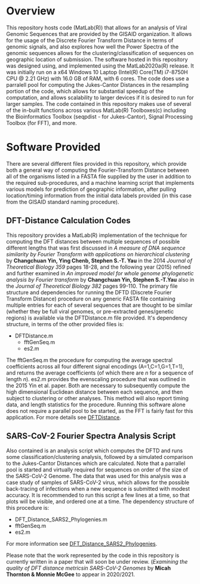 # Overview
This repository hosts code (MatLab(R)) that allows for an analysis of Viral Genomic Sequences that are provided by the GISAID organization.  It allows for the usage of the Discrete Fourier Transform Distance in terms of genomic signals, and also explores how well the Power Spectra of the genomic sequences allows for the clustering/classification of sequences on geographic location of submission.  The software hosted in this repository was designed using, and implemented using the MatLab2020a(R) release.  It was initially run on a x64 Windows 10 Laptop (Intel(R) Core(TM) i7-8750H CPU @ 2.21 GHz) with 16.0 GB of RAM, with 6 cores. The code does use a parralell pool for computing the Jukes-Cantor Distances in the resampling portion of the code, which allows for substantial speedup of the computation, and allows scalability to larger devices if it is desired to run for larger samples. The code contained in this repository makes use of several of the in-built functions across various MatLab(R) Toolboxes(c) including the Bioinformatics Toolbox (seqpdist - for Jukes-Cantor), Signal Processing Toolbox (for FFT), and more. 

# Software Provided
There are several different files provided in this repository, which provide both a general way of computing the Fourier-Transform Distance between all of the organisms listed in a FASTA file supplied by the user in addition to the required sub-procedures, and a machine learning script that implements various models for prediction of geographic information, after pulling location/timing information from the initial data labels provided (in this case from the GISAID standard naming procedure). 

## DFT-Distance Calculation Codes 
This repository provides a MatLab(R) implementation of the technique for computing the DFT distances between multiple sequences of possible different lengths that was first discussed in *A measure of DNA sequence similarity by Fourier Transform with applications on hierarchical clustering* by **Changchuan Yin, Ying Chenb, Stephen S.-T. Yau** in the 2014 *Journal of Theoretical Biology 359* pages 18-28, and the following year (2015) refined and further examined in *An improved model for whole genome phylogenetic analysis by Fourier transform* by **Changchuan Yin, Stephen S.-T.Yau** also in the *Journal of Theoretical Biology 382* pages 99-110. The primary file structure and dependencies for running the DFTD (Discrete Fourier Transform Distance) procedure on any generic FASTA file containing multiple entries for each of several sequences that are thought to be similar (whether they be full viral genomes, or pre-extracted genes/genetic regions) is available via the DFTDistance.m file provided. It's dependency structure, in terms of the other provided files is: 

* DFTDistance.m 
  * fftGenSeq.m 
  * es2.m 
  
 The fftGenSeq.m the procedure for computing the average spectral coefficients across all four different signal encodings (A=1,C=1,G=1,T=1), and returns the average coefficients (of which there are *n* for a sequence of length *n*).  es2.m provides the evenscaling procedure that was outlined in the 2015 Yin et al. paper.  Both are necessary to subsequently compute the high dimensional Euclidean distance between each sequence, and then subject to clustering or other analyses. This method will also 
report timing data, and length statistics for the procedure. Running this software alone does not require a parallel pool to be started, as the FFT is fairly fast for this application.  For more details see [DFTDistance](DFTDistance.md).

## SARS-CoV-2 Fourier Spectra Analysis Script
Also contained is an analysis script which computes the DFTD and runs some classification/clustering analysis, followed by a simulated comparison to the Jukes-Cantor Distances which are calculated. Note that a parrallel pool is started and virtually required for sequences on order of the size of the SARS-CoV-2 Genome.  The data that was used for this analysis was a case study of samples of SARS-CoV-2 virus, which allows for the possible back-tracing of infections when a new sequence is submitted with modest accuracy.  It is recommended to run this script a few lines at a time, so that plots will be visible, and ordered one at a time.  The dependency structure of this procedure is: 

* DFT_Distance_SARS2_Phylogenies.m
 * fftGenSeq.m
 * es2.m
 
 For more information see [DFT_Distance_SARS2_Phylogenies](DFT_Distance_SARS2_Phylogenies.md). 
 
 Please note that the work represented by the code in this repository is currently written in a paper that will soon be under review. (*Examining the quality of DFT distance metricsin SARS-CoV-2 Genomes* by **Micah Thornton & Monnie McGee** to appear in 2020/2021. 
